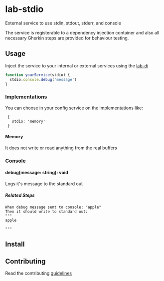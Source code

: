 # lab-stdio
External service to use stdin, stdout, stderr, and console

The service is registerable to a dependency injection container
and also all necessary Gherkin steps are provided for behaviour testing.

## Usage
Inject the service to your internal or external services using the [lab-di](ttps://github.com/lab-coop/lab-di)
```javascript
function yourService(stdio) {
  stdio.console.debug('message')
}
```
### Implementations
You can choose in your config service on the implementations like:
```javscript
 {
   stdio: 'memory'
 }
```
#### Memory
It does not write or read anything from the real buffers

### Console
#### debug(message: string): void
Logs it's message to the standard out
##### Related Steps
```gherkin
When debug message sent to console: "apple"
Then it should write to standard out:
"""
apple

"""
```

## Install


## Contributing
Read the contributing [guidelines](https://github.com/lab-coop/dev_guidelines)
